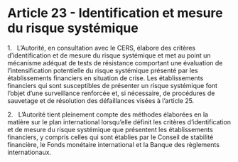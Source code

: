 # Article 23 - Identification et mesure du risque systémique


1.   L’Autorité, en consultation avec le CERS, élabore des critères d’identification et de mesure du risque systémique et met au point un mécanisme adéquat de tests de résistance comportant une évaluation de l’intensification potentielle du risque systémique présenté par les établissements financiers en situation de crise. Les établissements financiers qui sont susceptibles de présenter un risque systémique font l’objet d’une surveillance renforcée et, si nécessaire, de procédures de sauvetage et de résolution des défaillances visées à l’article 25.

2.   L’Autorité tient pleinement compte des méthodes élaborées en la matière sur le plan international lorsqu’elle définit les critères d’identification et de mesure du risque systémique que présentent les établissements financiers, y compris celles qui sont établies par le Conseil de stabilité financière, le Fonds monétaire international et la Banque des règlements internationaux.
